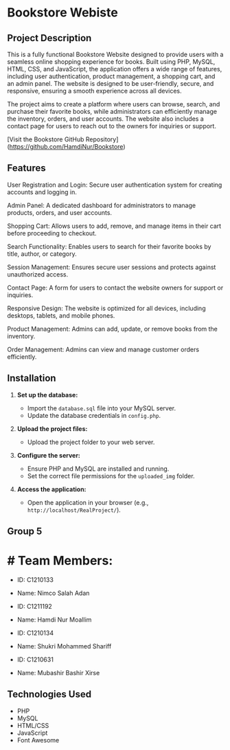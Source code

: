 # Bookstore Webiste 

## Project Description
This is a fully functional Bookstore Website designed to provide users with a seamless online shopping experience for books. Built using PHP, MySQL, HTML, CSS, and JavaScript, the application offers a wide range of features, including user authentication, product management, a shopping cart, and an admin panel. The website is designed to be user-friendly, secure, and responsive, ensuring a smooth experience across all devices.

The project aims to create a platform where users can browse, search, and purchase their favorite books, while administrators can efficiently manage the inventory, orders, and user accounts. The website also includes a contact page for users to reach out to the owners for inquiries or support.





[Visit the Bookstore GitHub Repository] (https://github.com/HamdiNur/Bookstore)
## Features
User Registration and Login: Secure user authentication system for creating accounts and logging in.

Admin Panel: A dedicated dashboard for administrators to manage products, orders, and user accounts.

Shopping Cart: Allows users to add, remove, and manage items in their cart before proceeding to checkout.

Search Functionality: Enables users to search for their favorite books by title, author, or category.

Session Management: Ensures secure user sessions and protects against unauthorized access.

Contact Page: A form for users to contact the website owners for support or inquiries.

Responsive Design: The website is optimized for all devices, including desktops, tablets, and mobile phones.

Product Management: Admins can add, update, or remove books from the inventory.

Order Management: Admins can view and manage customer orders efficiently.
## Installation
1. **Set up the database:**
   - Import the `database.sql` file into your MySQL server.
   - Update the database credentials in `config.php`.

2. **Upload the project files:**
   - Upload the project folder to your web server.

3. **Configure the server:**
   - Ensure PHP and MySQL are installed and running.
   - Set the correct file permissions for the `uploaded_img` folder.

4. **Access the application:**
   - Open the application in your browser (e.g., `http://localhost/RealProject/`).

## Group 5
# # Team Members:
- ID: C1210133
- Name: Nimco Salah Adan

- ID: C1211192
- Name: Hamdi Nur Moallim

- ID: C1210134
- Name: Shukri Mohammed  Shariff

- ID: C1210631
- Name: Mubashir Bashir Xirse

## Technologies Used
- PHP
- MySQL
- HTML/CSS
- JavaScript
- Font Awesome

